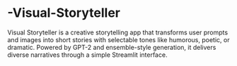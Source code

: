 # -Visual-Storyteller
Visual Storyteller is a creative storytelling app that transforms user prompts and images into short stories with selectable tones like humorous, poetic, or dramatic. Powered by GPT-2 and ensemble-style generation, it delivers diverse narratives through a simple Streamlit interface.
